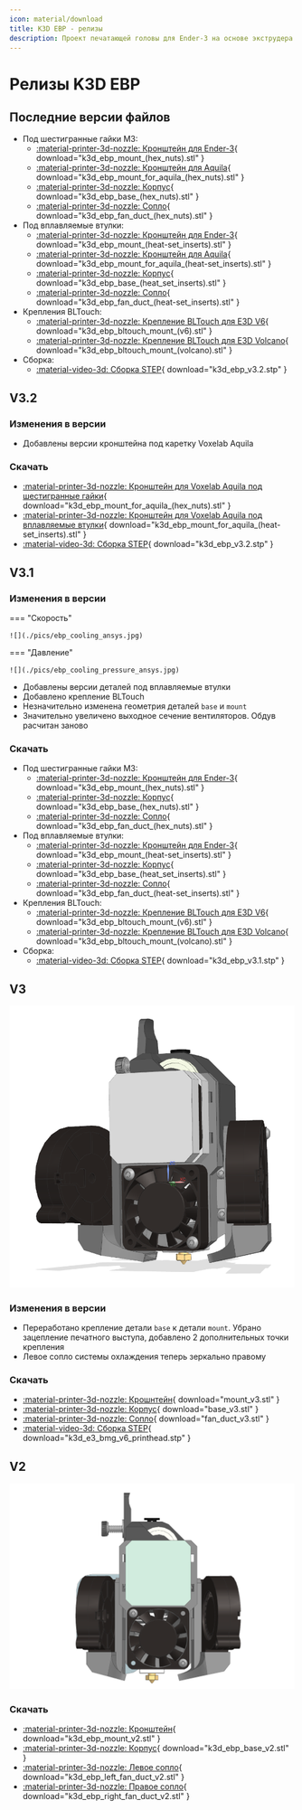```yaml
---
icon: material/download
title: K3D EBP - релизы
description: Проект печатающей головы для Ender-3 на основе экструдера BMG
---
```


# Релизы K3D EBP

## Последние версии файлов

- Под шестигранные гайки М3:
    - [:material-printer-3d-nozzle: Кронштейн для Ender-3](./releases/3.1/k3d_ebp_mount_(hex_nuts).stl){ download="k3d_ebp_mount_(hex_nuts).stl" }
    - [:material-printer-3d-nozzle: Кронштейн для Aquila](./releases/3.2/k3d_ebp_mount_for_aquila_(hex_nuts).stl){ download="k3d_ebp_mount_for_aquila_(hex_nuts).stl" }
    - [:material-printer-3d-nozzle: Корпус](./releases/3.1/k3d_ebp_base_(hex_nuts).stl){ download="k3d_ebp_base_(hex_nuts).stl" }
    - [:material-printer-3d-nozzle: Сопло](./releases/3.1/k3d_ebp_fan_duct_(hex_nuts).stl){ download="k3d_ebp_fan_duct_(hex_nuts).stl" }
- Под вплавляемые втулки:
    - [:material-printer-3d-nozzle: Кронштейн для Ender-3](./releases/3.1/k3d_ebp_mount_(heat-set_inserts).stl){ download="k3d_ebp_mount_(heat-set_inserts).stl" }
    - [:material-printer-3d-nozzle: Кронштейн для Aquila](./releases/3.2/k3d_ebp_mount_for_aquila_(heat-set_inserts).stl){ download="k3d_ebp_mount_for_aquila_(heat-set_inserts).stl" }
    - [:material-printer-3d-nozzle: Корпус](./releases/3.1/k3d_ebp_base_(heat_set_inserts).stl){ download="k3d_ebp_base_(heat_set_inserts).stl" }
    - [:material-printer-3d-nozzle: Сопло](./releases/3.1/k3d_ebp_fan_duct_(heat-set_inserts).stl){ download="k3d_ebp_fan_duct_(heat-set_inserts).stl" }
- Крепления BLTouch:
    - [:material-printer-3d-nozzle: Крепление BLTouch для E3D V6](./releases/3.1/k3d_ebp_bltouch_mount_(v6).stl){ download="k3d_ebp_bltouch_mount_(v6).stl" }
    - [:material-printer-3d-nozzle: Крепление BLTouch для E3D Volcano](./releases/3.1/k3d_ebp_bltouch_mount_(volcano).stl){ download="k3d_ebp_bltouch_mount_(volcano).stl" }
- Сборка: 
    - [:material-video-3d: Сборка STEP](./releases/3.2/k3d_ebp_v3.2.stp){ download="k3d_ebp_v3.2.stp" }

## V3.2

### Изменения в версии

- Добавлены версии кронштейна под каретку Voxelab Aquila

### Скачать

- [:material-printer-3d-nozzle: Кронштейн для Voxelab Aquila под шестигранные гайки](./releases/3.2/k3d_ebp_mount_for_aquila_(hex_nuts).stl){ download="k3d_ebp_mount_for_aquila_(hex_nuts).stl" }
- [:material-printer-3d-nozzle: Кронштейн для Voxelab Aquila под вплавляемые втулки](./releases/3.2/k3d_ebp_mount_for_aquila_(heat-set_inserts).stl){ download="k3d_ebp_mount_for_aquila_(heat-set_inserts).stl" }
- [:material-video-3d: Сборка STEP](./releases/3.2/k3d_ebp_v3.2.stp){ download="k3d_ebp_v3.2.stp" }

## V3.1

### Изменения в версии

=== "Скорость"

    ![](./pics/ebp_cooling_ansys.jpg)

=== "Давление"

    ![](./pics/ebp_cooling_pressure_ansys.jpg)

- Добавлены версии деталей под вплавляемые втулки
- Добавлено крепление BLTouch
- Незначительно изменена геометрия деталей `base` и `mount`
- Значительно увеличено выходное сечение вентиляторов. Обдув расчитан заново

### Скачать

- Под шестигранные гайки М3:
    - [:material-printer-3d-nozzle: Кронштейн для Ender-3](./releases/3.1/k3d_ebp_mount_(hex_nuts).stl){ download="k3d_ebp_mount_(hex_nuts).stl" }
    - [:material-printer-3d-nozzle: Корпус](./releases/3.1/k3d_ebp_base_(hex_nuts).stl){ download="k3d_ebp_base_(hex_nuts).stl" }
    - [:material-printer-3d-nozzle: Сопло](./releases/3.1/k3d_ebp_fan_duct_(hex_nuts).stl){ download="k3d_ebp_fan_duct_(hex_nuts).stl" }
- Под вплавляемые втулки:
    - [:material-printer-3d-nozzle: Кронштейн для Ender-3](./releases/3.1/k3d_ebp_mount_(heat-set_inserts).stl){ download="k3d_ebp_mount_(heat-set_inserts).stl" }
    - [:material-printer-3d-nozzle: Корпус](./releases/3.1/k3d_ebp_base_(heat_set_inserts).stl){ download="k3d_ebp_base_(heat_set_inserts).stl" }
    - [:material-printer-3d-nozzle: Сопло](./releases/3.1/k3d_ebp_fan_duct_(heat-set_inserts).stl){ download="k3d_ebp_fan_duct_(heat-set_inserts).stl" }
- Крепления BLTouch:
    - [:material-printer-3d-nozzle: Крепление BLTouch для E3D V6](./releases/3.1/k3d_ebp_bltouch_mount_(v6).stl){ download="k3d_ebp_bltouch_mount_(v6).stl" }
    - [:material-printer-3d-nozzle: Крепление BLTouch для E3D Volcano](./releases/3.1/k3d_ebp_bltouch_mount_(volcano).stl){ download="k3d_ebp_bltouch_mount_(volcano).stl" }
- Сборка: 
    - [:material-video-3d: Сборка STEP](./releases/3.1/k3d_ebp_v3.1.stp){ download="k3d_ebp_v3.1.stp" }

## V3

![](./pics/ebp_v3.png)

### Изменения в версии

- Переработано крепление детали `base` к детали `mount`. Убрано зацепление печатного выступа, добавлено 2 дополнительных точки крепления
- Левое сопло системы охлаждения теперь зеркально правому

### Скачать

- [:material-printer-3d-nozzle: Крошнтейн](./releases/3.0/mount_v3.stl){ download="mount_v3.stl" }
- [:material-printer-3d-nozzle: Корпус](./releases/3.0/base_v3.stl){ download="base_v3.stl" }
- [:material-printer-3d-nozzle: Сопло](./releases/3.0/fan_duct_v3.stl){ download="fan_duct_v3.stl" }
- [:material-video-3d: Сборка STEP](./releases/3.0/k3d_e3_bmg_v6_printhead.stp){ download="k3d_e3_bmg_v6_printhead.stp" }

## V2

![](./pics/ebp_v2.png)

### Скачать

- [:material-printer-3d-nozzle: Кронштейн](./releases/2.0/k3d_ebp_mount_v2.stl){ download="k3d_ebp_mount_v2.stl" }
- [:material-printer-3d-nozzle: Корпус](./releases/2.0/k3d_ebp_base_v2.stl){ download="k3d_ebp_base_v2.stl" }
- [:material-printer-3d-nozzle: Левое сопло](./releases/2.0/k3d_ebp_left_fan_duct_v2.stl){ download="k3d_ebp_left_fan_duct_v2.stl" }
- [:material-printer-3d-nozzle: Правое сопло](./releases/2.0/k3d_ebp_right_fan_duct_v2.stl){ download="k3d_ebp_right_fan_duct_v2.stl" }

